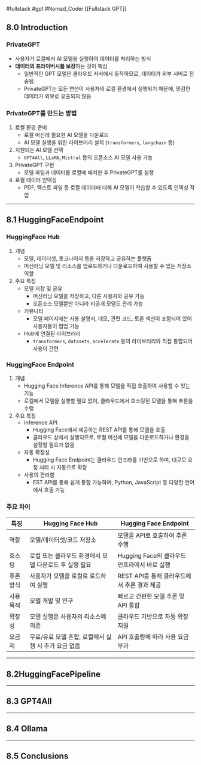 #fullstack #gpt #Nomad_Coder [[Fullstack GPT]]

## 8.0 Introduction
### PrivateGPT
- 사용자가 로컬에서 AI 모델을 실행하여 데이터를 처리하는 방식
- **데이터의 프라이버시를 보장**하는 것이 핵심
	- 일반적인 GPT 모델은 클라우드 서버에서 동작하므로, 데이터가 외부 서버로 전송됨
	- PrivateGPT는 모든 연산이 사용자의 로컬 환경에서 실행되기 때문에, 민감한 데이터가 외부로 유출되지 않음


### PrivateGPT를 만드는 방법
1. 로컬 환경 준비
	- 로컬 머신에 필요한 AI 모델을 다운로드
	- AI 모델 실행을 위한 라이브러리 설치 (`transformers`, `langchain` 등)
2. 지원되는 AI 모델 선택
	- `GPT4All`, `LLaMA`, `Mistral` 등의 오픈소스 AI 모델 사용 가능
3. PrivateGPT 구현
	- 모델 파일과 데이터를 로컬에 배치한 후 PrivateGPT를 실행
4. 로컬 데이터 인덱싱
	- PDF, 텍스트 파일 등 로컬 데이터에 대해 AI 모델이 학습할 수 있도록 인덱싱 작업

---
## 8.1 HuggingFaceEndpoint
### HuggingFace Hub
1. 개념
	- 모델, 데이터셋, 토크나이저 등을 저장하고 공유하는 플랫폼
	- 머신러닝 모델 및 리소스를 업로드하거나 다운로드하여 사용할 수 있는 저장소 역할
2. 주요 특징
	- 모델 저장 및 공유
	    - 머신러닝 모델을 저장하고, 다른 사용자와 공유 가능
	    - 오픈소스 모델뿐만 아니라 비공개 모델도 관리 가능
	- 커뮤니티
	    - 모델 페이지에는 사용 설명서, 데모, 관련 코드, 토론 섹션이 포함되어 있어 사용자들이 협업 가능
	- Hub에 연결된 라이브러리
	    - `transformers`, `datasets`, `accelerate` 등의 라이브러리와 직접 통합되어 사용이 간편


### HuggingFace Endpoint
1. 개념
	- Hugging Face Inference API를 통해 모델을 직접 호출하여 사용할 수 있는 기능
	- 로컬에서 모델을 실행할 필요 없이, 클라우드에서 호스팅된 모델을 통해 추론을 수행
2. 주요 특징
	- Inference API
	    - Hugging Face에서 제공하는 REST API를 통해 모델을 호출
	    - 클라우드 상에서 실행되므로, 로컬 머신에 모델을 다운로드하거나 환경을 설정할 필요가 없음
	- 자동 확장성
	    - Hugging Face Endpoint는 클라우드 인프라를 기반으로 하며, 대규모 요청 처리 시 자동으로 확장
	- 사용의 편리함
	    - EST API를 통해 쉽게 통합 가능하며, Python, JavaScript 등 다양한 언어에서 호출 가능


### 주요 차이

| 특징    | Hugging Face Hub                | Hugging Face Endpoint          |
| ----- | ------------------------------- | ------------------------------ |
| 역할    | 모델/데이터셋/코드 저장소                  | 모델을 API로 호출하여 추론 수행            |
| 호스팅   | 로컬 또는 클라우드 환경에서 모델 다운로드 후 실행 필요 | Hugging Face의 클라우드 인프라에서 바로 실행 |
| 추론 방식 | 사용자가 모델을 로컬로 로드하여 실행            | REST API를 통해 클라우드에서 추론 결과 제공   |
| 사용 목적 | 모델 개발 및 연구                      | 빠르고 간편한 모델 추론 및 API 통합         |
| 확장성   | 모델 실행은 사용자의 리소스에 의존             | 클라우드 기반으로 자동 확장 지원             |
| 요금제   | 무료/유료 모델 혼합, 로컬에서 실행 시 추가 요금 없음 | API 호출량에 따라 사용 요금 부과           |

---
## 8.2HuggingFacePipeline 

---
## 8.3 GPT4All

---
## 8.4 Ollama 

---
## 8.5 Conclusions 
